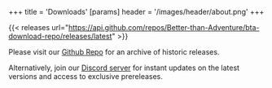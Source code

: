 +++
title = 'Downloads'
[params]
    header = '/images/header/about.png'
+++

{{< releases url="https://api.github.com/repos/Better-than-Adventure/bta-download-repo/releases/latest" >}}

Please visit our [Github Repo](https://github.com/Better-than-Adventure/bta-download-repo/releases) for an archive of historic releases.

Alternatively, join our [Discord server]("https://discord.com/invite/jvwD8BKq5e") for instant updates on the latest versions and access to exclusive prereleases.
